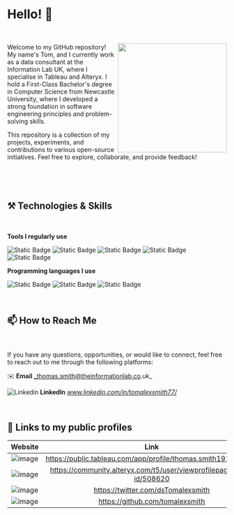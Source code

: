 <!--
**tomalexsmith/tomalexsmith** is a ✨ _special_ ✨ repository because its `README.md` (this file) appears on your GitHub profile.

Here are some ideas to get you started:

- 🔭 I’m currently working on ...
- 🌱 I’m currently learning ...
- 👯 I’m looking to collaborate on ...
- 🤔 I’m looking for help with ...
- 💬 Ask me about ...
- 📫 How to reach me: ...
- 😄 Pronouns: ...
- ⚡ Fun fact: ...
-->
# Hello! 👋

&nbsp;

<img align="right" height="250px" src="https://media.licdn.com/dms/image/D4E22AQHeCGzQE_5acA/feedshare-shrink_800/0/1697209463356?e=1710374400&v=beta&t=ylGloFgTFli5n1T6TE3h8JhFGbU8LS-Z45V8nIkbr9c" />

Welcome to my GitHub repository! My name's Tom, and I currently work as a data consultant at the Information Lab UK, where I specialise in Tableau and Alteryx. I hold a First-Class Bachelor's degree in Computer Science from Newcastle University, where I developed a strong foundation in software engineering principles and problem-solving skills. 

This repository is a collection of my projects, experiments, and contributions to various open-source initiatives. Feel free to explore, collaborate, and provide feedback! 

&nbsp;

&nbsp;

## ⚒️ Technologies & Skills

&nbsp;

**Tools I regularly use**

![Static Badge](https://img.shields.io/badge/Tableau-%23F7DF1E?style=flat&logo=Tableau&logoColor=%23ffffff&color=%23E97627)
![Static Badge](https://img.shields.io/badge/Power%20BI-%23F7DF1E?style=flat&logo=Power%20BI&logoColor=%23ffffff&color=%23F2C811)
![Static Badge](https://img.shields.io/badge/Alteryx-%23F7DF1E?style=flat&logo=Alteryx&logoColor=%23ffffff&color=%230078C0)
![Static Badge](https://img.shields.io/badge/Snowflake-%23F7DF1E?logo=Snowflake&logoColor=%23ffffff&color=%2329B5E8)
![Static Badge](https://img.shields.io/badge/GitHub-%23F7DF1E?logo=GitHub&logoColor=%23ffffff&color=%23181717)

**Programming languages I use**

![Static Badge](https://img.shields.io/badge/Python-%233776AB?style=flat&logo=Python&logoColor=%23ffffff&color=%233776AB)
![Static Badge](https://img.shields.io/badge/HTML5-%23E34F26?style=flat&logo=HTML5&logoColor=%23ffffff)
![Static Badge](https://img.shields.io/badge/JavaScript-%23F7DF1E?style=flat&logo=JavaScript&logoColor=%23ffffff&color=%23F7DF1E)

&nbsp;

## 📫 How to Reach Me

&nbsp;

If you have any questions, opportunities, or would like to connect, feel free to reach out to me through the following platforms:

✉️ **Email** _thomas.smith@theinformationlab.co.uk_

![Linkedin](https://i.stack.imgur.com/gVE0j.png) **LinkedIn** _www.linkedin.com/in/tomalexsmith77/_

&nbsp;

  

## 🔗 Links to my public profiles


| Website      | Link |
| :---: | :---: |
| ![image](https://github.com/tomalexsmith/tomalexsmith/assets/95169394/a04794fd-dc83-41b3-b83c-3544207d31a1) | https://public.tableau.com/app/profile/thomas.smith1911/vizzes |
| ![image](https://github.com/tomalexsmith/tomalexsmith/assets/95169394/ccf44719-df4f-48e8-9b39-92ef2e98bb45) | https://community.alteryx.com/t5/user/viewprofilepage/user-id/508620 |
| ![image](https://github.com/tomalexsmith/tomalexsmith/assets/95169394/df024ab7-4b7f-4d88-a69d-35ca54f5aa3d) | https://twitter.com/dsTomalexsmith |
| ![image](https://github.com/tomalexsmith/tomalexsmith/assets/95169394/1961e7a5-25ab-4022-9844-d233352e75bb) | https://github.com/tomalexsmith | 



  



